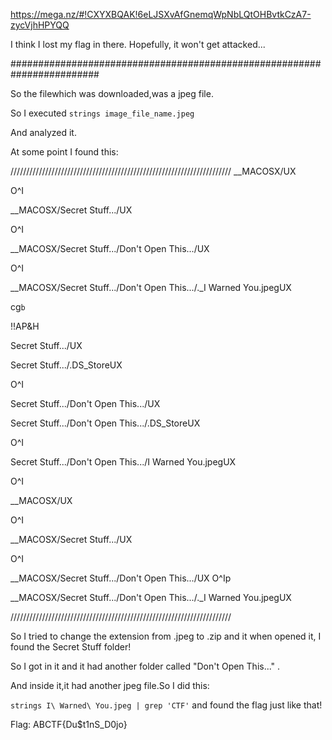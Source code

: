 https://mega.nz/#!CXYXBQAK!6eLJSXvAfGnemqWpNbLQtOHBvtkCzA7-zycVjhHPYQQ 

I think I lost my flag in there. Hopefully, it won't get attacked...

########################################################################

So the filewhich was downloaded,was a jpeg file.

So I executed <code>strings image_file_name.jpeg</code>

And analyzed it.

At some point I found this:

//////////////////////////////////////////////////////////////////////
__MACOSX/UX

O^I
 
__MACOSX/Secret Stuff.../UX

O^I
 
__MACOSX/Secret Stuff.../Don't Open This.../UX

O^I
        
__MACOSX/Secret Stuff.../Don't Open This.../._I Warned You.jpegUX

cg`b`

!!AP&H

Secret Stuff.../UX

Secret Stuff.../.DS_StoreUX

O^I
        
Secret Stuff.../Don't Open This.../UX

Secret Stuff.../Don't Open This.../.DS_StoreUX

O^I
        
Secret Stuff.../Don't Open This.../I Warned You.jpegUX

 O^I
 
__MACOSX/UX

 O^I
 
__MACOSX/Secret Stuff.../UX

 O^I
 
__MACOSX/Secret Stuff.../Don't Open This.../UX
        O^Ip
        
__MACOSX/Secret Stuff.../Don't Open This.../._I Warned You.jpegUX

//////////////////////////////////////////////////////////////////////

So I tried to change the extension from .jpeg to .zip and it when opened it, I found the Secret Stuff folder!

So I got in it and it had another folder called "Don't Open This..." .

And inside it,it had another jpeg file.So I did this:

<code>strings I\ Warned\ You.jpeg | grep 'CTF'</code> and found the flag just like that!

Flag: ABCTF{Du$t1nS_D0jo}
